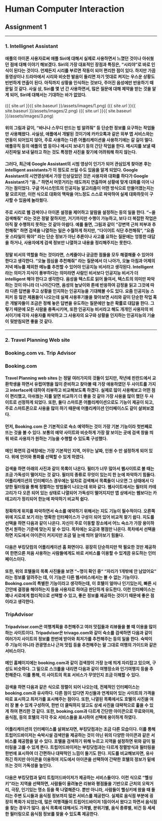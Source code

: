 # Human Computer Interaction  

## Assignment 1  

---  
### 1. Intellignet Assistant  
 
####    애플의 아이폰 사용자로써 애플 Siri에 대해서 실제로 사용하면서 느꼈던 것이나 아쉬웠던 점에 대해 이야기 해보겠다. Siri의 가장 대표적인 장점과 특징은, “시리야”로 바로 인식이 된다는 것이다. 언제든지 시리를 부르면 작동이 되어 편리한 점이 있다. 하지만 가끔 동영상이나 드라마에서 시리와 비슷한 발음이 들리면 자기 멋대로 켜지는 우스운 상황도 빈번하게 연출이 된다. 아직까지 상황을 인식하는 것보다, 주어진 음성에만 반응하기 때문일 것 같다. 사실 상, Siri를 몇 년 간 사용하면서, 많은 질문에 대해 제약을 받는 것을 알게 되어, Siri에 대해서는 기대하는 바가 없었다.  

({{ site.url }}{{ site.baseurl }}/assets/images/1.png)
({{ site.url }}{{ site.baseurl }}/assets/images/2.png)
({{ site.url }}{{ site.baseurl }}/assets/images/3.png)


#### 위의 그림과 같이, “바나나 스무디 만드는 법 알려줘” 등 단순한 정보를 요구하는 작업들만 사용해왔다. 사실상, 애플에서 개발된 것이기에 카카오톡과 같은 외부 앱 서비스와는 연동이 되어있지 않아, 주로 사용하는 다른 어플리케이션을 사용하기에는 갈 길이 멀다. 애플뮤직 등의 애플의 앱 등이나 메시지 보내기 등의 간단 작업을 한다. 메시지를 보낼 때 사진파일 보내 달라고 하는 것도 특정한 사진을 찾기에 어려워해 하지 않는다.  
#### 그러다, 최근에 Google Assistant의 시범 영상이 인기가 되어 관심있게 찾아본 후는 intelligent assistants가 이 정도로 쓰일 수도 있음을 알게 되었다. Google Assistant의 시연영상에서 가장 인상깊었던 것은 사용자와 대화를 하다가 Google Assistant가 “음..” 하면서 머뭇거리는 태도까지 연출하며 상황에 맞게 대화를 이어 나가는 점이었다. 구글 어시스턴트의 인공지능 알고리즘이 어떤 방식으로 만들어졌는지는 잘 모르지만, 이런 식으로 대화의 맥락을 어느정도 스스로 파악하여 실제 대화하듯이 구사할 수 있음에 놀라웠다.   
####  주로 시리로 웹 검색이나 아이폰 설정을 제어하고 알람을 설정하는 등의 일을 한다. “~을 검색해줘” 라는 것은 정말 잘하지만, 거기까지만 수행이 가능하고, 보다 더 복잡한 작업은 아직 잘 수행하지 못하는 것 같아 아쉽다. 예를 들면, 그림과 같이 “강변역 근처 피부과 추천해줘” 하면 검색을 나열하는 일은 수월하게 하지만, “다이어트 식단 추천해줘”, “요즘 옷 스타일이 뭐야” 라는 단순 정보가 아닌 추론이나 사고를 요하는 질문에는 엉뚱한 대답을 하거나, 사용자에게 검색 정보만 나열하고 내용을 정리해주지는 못한다.  
####  정말 비서의 역할을 하는 것이라면, 스케줄이나 궁금한 점들을 모두 해결해줄 수 있어야한다고 생각한다. “오늘 점심을 추천해줘” 라는 질문에서 더 나아가, 오늘 아침과 어제의 저녁 메뉴를 제외한 메뉴를 추천할 수 있어야 인공지능 비서라고 생각된다. Intelligent 라는 의미가 지식이 풍부하다는 의미라면 사람인 비서보다 인공지능 비서가 더 intelligent 해야 한다고 생각한다. 음성을 텍스트로 읽어 들여서, 텍스트의 의미만 파악하는 것이 아니라 더 나아간다면, 음성의 높낮이와 톤에 반응하여 감정을 읽고 그것에 따라 다른 답변을 주고 상황을 인지하는 인공지능을 기대해볼 수도 있다. 요즘 인공지능 스피커 등 많은 제품들이 나오는데 실제 사용후기들을 찾아보면 시리와 같이 단순한 작업 혹은 개발자들이 조금은 정해 놓은 답변을 유도하는 질문에만 높은 확률로 대답을 한다. 그렇기 때문에 모든 사람을 충족시키며, 또한 인공지능 비서라고 해도 개개인 사용자의 비서이기에 각자 사용자를 파악하고 그 사용자의 요구와 상황을 인지하는 인공지능의 기술이 뒷받침되면 좋을 것 같다.  

---
### 2. Travel Planning Web site
### Booking.com vs. Trip Advisor
###
### Booking.com
####  Travel Planning web sites 는 정말 여러가지의 것들이 있지만, 작년에 핀란드에서 교환학생을 하면서 유럽여행을 많이 준비하고 찾아볼 때 가장 애용하였던 두 사이트를 가지고 interface에 대하여 리뷰하고 비교해보도록 하겠다. 실제로 많이 사용해보고 어떤 점이 편리했고, 아쉬웠는 지를 알면 비교하기 더 좋을 것 같아 가장 사용을 많이 했던 두 사이트로 선정하게 되었다. 또한, 둘다 스마트폰 어플리케이션으로도 기능이 제공이 되고, 주로 스마트폰으로 사용을 많이 하기 때문에 어플리케이션 인터페이스도 같이 살펴보겠다.  
####  먼저, Booking.com 은 기본적으로 숙소 예약하는 것이 가장 기본 기능이라 첫번째로 뜨는 것을 볼 수 있다. 보통의 예약 사이트와 비슷하게 가장 잘 보이는 곳에 검색 창을 띄워 바로 사용자가 원하는 기능을 수행할 수 있도록 구성했다.  
####  메인 화면의 검색창에는 가장 기본적인 지역, 머무는 날짜, 인원 수 만 설정하게 되어 있다. 위에 언어와 통화를 선택할 수 있게 하였다.
####  검색을 하면 아래의 사진과 같이 목록이 나온다. 필터가 너무 많아서 웹사이트로 볼 때는 조금 가독성이 떨어지는 것 같다. 필터의 종류로 무엇이 있는지 한 눈에 파악하기 힘들다. 어플리케이션의 인터페이스 경우에는 일차로 검색해서 목록들이 나오면 그 상태에서 다양한 필터링을 통해 정렬하는 방법들이 나오는데 위와 같다. 웹사이트에서는 필터의 카테고리가 다 오픈 되어 있는 상태로 나열되어 가독성이 떨어지지만 앱 상에서는 웹보다는 카테고리가 정리되어 한눈에 파악하기 비교적 쉽다.
#### 정확하게 위치를 파악하면서 숙소를 예약하기 위해서는 지도 기능이 필수적이다. 오른쪽 위에 지도로 보기 라는 명확한 인터페이스가 구성이 되어 있어 비교적 찾기 쉽다. 지도를 선택을 하면 다음과 같이 나온다. 자신이 주로 이동할 장소에서 어느 숙소가 가장 용이하면서 원하는 기준에 맞는지 알 수 있다. 목차에는 요금과 평점만 나온다. 목차에서 선택을 하면 지도에서 아이콘이 커지지만 조금 덜 눈에 띄어 알아보기 힘들다.
#### 다음은 부킹닷컴의 어플리케이션 홈 화면이다. 굉장히 단순하지만 딱 필요한 것만 제공하여 한편으론 처음 사용하는 사람들에게도 바로 서비스를 이용할 수 있게끔 유도하는 인터페이스이다. 
#### 또한, 위의 호텔들의 목록 사진들을 보면 “~명이 확인 중“ “자리가 1개밖에 안 남았어요” 라는 정보를 알려주는 데, 이 기능은 다른 웹서비스에서는 볼 수 없는 기능이다. Booking.com의 특별한 기능이라고 생각하는데, 이 호텔이 얼마나 인기있는지, 빠른 시간안에 결정을 해야하는지 등을 사용자로 하여금 판단하게 유도한다. 이런 인터페이스는 꽤나 서로에게 합리적으로 선택할 수 있고, 좋은 정보를 제공하는 것이기 때문에 좋은 점이라고 생각한다.
###
### TripAdvisor
#### Tripadvisor.com은 여행계획을 추천해주고 여러 맛집들과 리뷰들을 볼 때 이용을 많이 하는 사이트이다. Tripadvisor은 trivago.com와 같이 숙소를 검색하면 다음과 같이 여러가지 사이트의 정보를 한번에 받아와 최저가를 추천해주는 등의 일을 한다. 숙박이 주 기능이 아니라 관광명소나 근처 맛집 등을 추천해주는 말 그대로 여행의 가이드와 같은 서비스이다. 
#### 메인 홈페이지에는 booking.com과 같이 검색창이 가장 눈에 띄게 자리잡고 있으며, 구성도 비슷하다. 그 밑으로 스크롤을 내리면 다음과 같이 여행장소와 인기여행지 등을 추천해준다. 이를 통해, 이 사이트의 목표 서비스가 무엇인지 조금 이해할 수 있다. 
#### 검색을 하면 다음과 같은 식으로 정렬이 되어 나오는데, 전체적인 인터페이스는 booking.com과 유사하다. 다른 점이 있다면 자신들과 연계되어 있는 사이트의 가격을 따로 표시하고 최저가를 표시해주는 점이다. 또한, 나열된 목록에서도 호텔의 사진을 여러 장 볼 수 있게 구성하여, 한번 더 클릭하지 않고도 상세 사진을 대략적으로 훑을 수 있게 하여 편리한 것 같다. 또한, booking.com과 다르게 간단한 아이콘으로 무료와이파, 음식점, 등의 호텔의 각각 주요 서비스들을 표시하여 선택에 용이하게 하였다. 
#### 어플리케이션의 인터페이스를 살펴보자면, 부킹닷컴과는 조금 다른 모습이다. 이를 통해 트립어드바이저는 숙박시설 검색만을 제공하는 것이 아닌 위의 다양한 아이콘과 같은 서비스를 제공함을 알 수 있다. 호텔을 검색하기 위해 누르고 지역을 설정하면 위와 같이 필터링을 고를 수 있게 뜬다. 트립어드바이저는 부킹닷컴과는 다르게 정렬방식과 필터링을 한번에 표시하여 더 간편하나 대략적인 느낌이 들기도 한다. 지도를 비교해보자면, 유사하긴 하지만 아이콘을 이용하여 지도에서 아이콘을 선택하여 간략한 호텔의 정보가 밑에 뜨는 것이 가독성을 높인다.
#### 다음은 부킹닷컴과 달리 트립어드바이저가 제공하는 서비스들이다. 이런 식으로 “헬싱키”라는 지역을 선택하면, 사람들이 올려놓은 리뷰와 평점들을 기반으로 근처의 오락거리, 극장, 인기있는 명소 등을 쭉 나열해준다. 뿐만 아니라, 사람들이 헬싱키에 왔을 때 들리는 주변 도시들과 음식점 정보까지 많은 서비스를 제공한다. 실제로 음식점 부분에 굉장히 특화가 되었는데, 많은 여행객들이 트립어드바이저 1등이어서 왔다고 하면서 음식점을 찾는 경우가 많다. 음식 목록에 대해서도 가격별, 분위기별, 음식 종류별, 비건 등 세세한 필터링으로 음식점 정보를 찾을 수 있도록 제공한다. 


 
